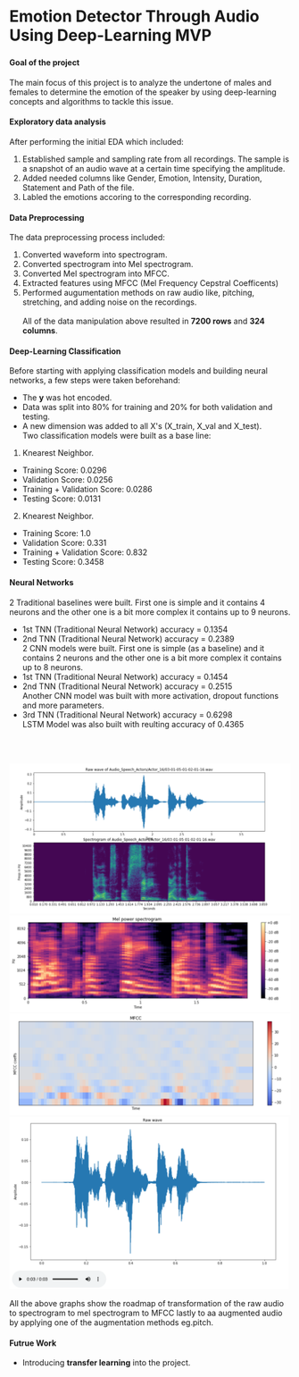 # Emotion Detector Through Audio Using Deep-Learning MVP

### 
#### Goal of the project
The main focus of this project is to analyze the undertone of males and females to determine the emotion of the speaker by using deep-learning concepts and algorithms
to tackle this issue.

#### Exploratory data analysis
After performing the initial EDA which included:
1. Established sample and sampling rate from all recordings. The sample is a snapshot of an audio wave at a certain time specifying the amplitude.
2. Added needed columns like Gender, Emotion, Intensity, Duration, Statement and Path of the file.
3. Labled the emotions accoring to the corresponding recording.

#### Data Preprocessing
The data preprocessing process included:
1. Converted waveform into spectrogram.
2. Converted spectrogram into Mel spectrogram.
3. Converted Mel spectrogram into MFCC.
4. Extracted features using MFCC (Mel Frequency Cepstral Coefficents)
5. Performed augumentation methods on raw audio like, pitching, stretching, and adding noise on the recordings.<br><br>
All of the data manipulation above resulted in **7200 rows** and **324 columns**.


#### Deep-Learning Classification 
Before starting with applying classification models and building neural networks, a few steps were taken beforehand:
- The **y** was hot encoded.
- Data was split into 80% for training and 20% for both validation and testing.
- A new dimension was added to all X's (X_train, X_val and X_test).<br>
Two classification models were built as a base line:
1. Knearest Neighbor.
  - Training Score: 0.0296
  - Validation Score: 0.0256
  - Training + Validation Score: 0.0286
  - Testing Score: 0.0131
2. Knearest Neighbor.
  - Training Score: 1.0
  - Validation Score: 0.331
  - Training + Validation Score: 0.832
  - Testing Score: 0.3458
 #### Neural Networks
 2 Traditional baselines were built. First one is simple and it contains 4 neurons and the other one is a bit more complex it contains up to 9 neurons.
 - 1st TNN (Traditional Neural Network) accuracy = 0.1354
 - 2nd TNN (Traditional Neural Network) accuracy = 0.2389 <br>
 2 CNN models were built. First one is simple (as a baseline) and it contains 2 neurons and the other one is a bit more complex it contains up to 8 neurons.
 - 1st TNN (Traditional Neural Network) accuracy = 0.1454
 - 2nd TNN (Traditional Neural Network) accuracy = 0.2515 <br>
 Another CNN model was built with more activation, dropout functions and more parameters.<br>
 - 3rd TNN (Traditional Neural Network) accuracy = 0.6298 <br>
 LSTM Model was also built with reulting accuracy of 0.4365
 
<br><br>

<img src="https://github.com/amjadalth/Emotions-Detector-DeepLearning/blob/main/raw-spec.png" width="600"/><br>
<img src="https://github.com/amjadalth/Emotions-Detector-DeepLearning/blob/main/mel-spec.png" width="600"/><br>
<img src="https://github.com/amjadalth/Emotions-Detector-DeepLearning/blob/main/mfcc.png" width="600"/><br>
<img src="https://github.com/amjadalth/Emotions-Detector-DeepLearning/blob/main/pitched-audio.png" width="500"/><br>

All the above graphs show the roadmap of transformation of the raw audio to spectrogram to mel spectrogram to MFCC lastly to aa augmented audio by applying one of the
augmentation methods eg.pitch.

#### Futrue Work
- Introducing **transfer learning** into the project.



